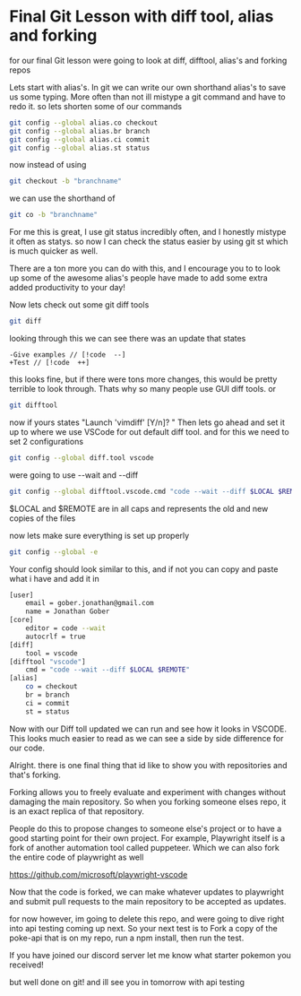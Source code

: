 # Final Git Lesson with diff tool, alias and forking

for our final Git lesson were going to look at diff, difftool, alias's and forking repos

Lets start with alias's. In git we can write our own shorthand alias's to save us some typing. More often than not ill mistype a git command and have to redo it. so lets shorten some of our commands

```sh
git config --global alias.co checkout
git config --global alias.br branch
git config --global alias.ci commit
git config --global alias.st status
```

now instead of using 

```sh
git checkout -b "branchname" 
```

we can use the shorthand of 

```sh
git co -b "branchname"
```

For me this is great, I use git status incredibly often, and I honestly mistype it often as statys. so now I can check the status easier by using git st which is much quicker as well.

There are a ton more you can do with this, and I encourage you to to look up some of the awesome alias's people have made to add some extra added productivity to your day!

Now lets check out some git diff tools

```sh
git diff
```

looking through this we can see there was an update that  states 

```
-Give examples // [!code  --]
+Test // [!code  ++]
```

this looks fine, but if there were tons more changes, this would be pretty terrible to look through. Thats why so many people use GUI diff tools. or 

```sh
git difftool
```

now if yours states "Launch 'vimdiff' [Y/n]? " Then lets go ahead and set it up to where we use VSCode for out default diff tool. and for this we need to set 2 configurations

```sh
git config --global diff.tool vscode
```

were going to use --wait and --diff

```sh
git config --global difftool.vscode.cmd "code --wait --diff $LOCAL $REMOTE"
```

$LOCAL and $REMOTE are in all caps and represents the old and new copies of the files

now lets make sure everything is set up properly

```sh
git config --global -e
```

Your config should look similar to this, and if not you can copy and paste what i have and add it in

```sh
[user] 
	email = gober.jonathan@gmail.com 
	name = Jonathan Gober 
[core] 
	editor = code --wait 
	autocrlf = true 
[diff] 
	tool = vscode 
[difftool "vscode"] 
	cmd = "code --wait --diff $LOCAL $REMOTE" 
[alias] 
	co = checkout 
	br = branch 
	ci = commit 
	st = status
```

Now with our Diff toll updated we can run and see how it looks in VSCODE.
This looks much easier to read as we can see a side by side difference for our code.

Alright. there is one final thing that id like to show you with repositories and that's forking.

Forking allows you to freely evaluate and experiment with changes without damaging the main repository. So when you forking someone elses repo, it is an exact replica of that repository.

People do this to propose changes to someone else's project or to have a good starting point for their own project.
For example, Playwright itself is a fork of another automation tool called puppeteer. Which we can also fork the entire code of playwright as well

https://github.com/microsoft/playwright-vscode

Now that the code is forked, we can make whatever updates to playwright and submit pull requests to the main repository to be accepted as updates.

for now however, im going to delete this repo, and were going to dive right into api testing coming up next. So your next test is to Fork a copy of the poke-api that is on my repo, run a npm install, then run the test.

If you have joined our discord server let me know what starter pokemon you received!

but well done on git! and ill see you in tomorrow with api testing